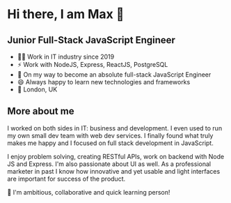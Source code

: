 # Hi there, I am Max 👋
## Junior Full-Stack JavaScript Engineer

- 👨‍💻 Work in IT industry since 2019
- ⚡ Work with NodeJS, Express, ReactJS, PostgreSQL
- 🥷 On my way to become an absolute full-stack JavaScript Engineer
- 😄 Always happy to learn new technologies and frameworks 
- 🎡 London, UK

## More about me
I worked on both sides in IT: business and development. I even used to run my own small dev team with web dev services. 
I finally found what truly makes me happy and I focused on full stack development in JavaScript.

I enjoy problem solving, creating RESTful APIs, work on backend with Node JS and Express. 
I'm also passionate about UI as well. 
As a professional marketer in past I know how innovative and yet usable and light interfaces are important for success of the product.

🥇 I'm ambitious, collaborative and quick learning person!
